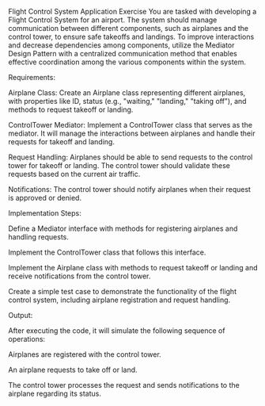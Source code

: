 Flight Control System Application Exercise
You are tasked with developing a Flight Control System for an airport. The system should manage communication between different components, such as airplanes and the control tower, to ensure safe takeoffs and landings. To improve interactions and decrease dependencies among components, utilize the Mediator Design Pattern with a centralized communication method that enables effective coordination among the various components within the system.



Requirements:

Airplane Class: Create an Airplane class representing different airplanes, with properties like ID, status (e.g., "waiting," "landing," "taking off"), and methods to request takeoff or landing.

ControlTower Mediator: Implement a ControlTower class that serves as the mediator. It will manage the interactions between airplanes and handle their requests for takeoff and landing.

Request Handling: Airplanes should be able to send requests to the control tower for takeoff or landing. The control tower should validate these requests based on the current air traffic.

Notifications: The control tower should notify airplanes when their request is approved or denied.



Implementation Steps:

Define a Mediator interface with methods for registering airplanes and handling requests.

Implement the ControlTower class that follows this interface.

Implement the Airplane class with methods to request takeoff or landing and receive notifications from the control tower.

Create a simple test case to demonstrate the functionality of the flight control system, including airplane registration and request handling.



Output:

After executing the code, it will simulate the following sequence of operations:

Airplanes are registered with the control tower.

An airplane requests to take off or land.

The control tower processes the request and sends notifications to the airplane regarding its status.


